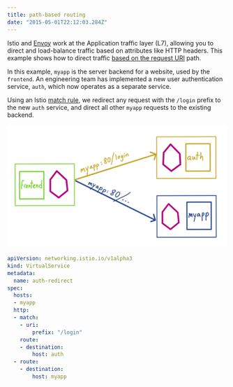 ```yaml
---
title: path-based routing
date: "2015-05-01T22:12:03.284Z"
---
```


Istio and [Envoy](https://istio.io/docs/concepts/what-is-istio/#envoy) work at the Application traffic layer (L7), allowing you to direct and load-balance traffic based on attributes like HTTP headers. This example shows how to direct traffic [based on the request URI](https://istio.io/docs/concepts/traffic-management/#match-request-uri) path.

In this example, `myapp` is the server backend for a website, used by the `frontend`. An engineering team has implemented a new user authentication service, `auth`, which now operates as a separate service.

Using an Istio [match rule](https://istio.io/docs/reference/config/networking/v1alpha3/virtual-service/#HTTPMatchRequest), we redirect any request with the `/login` prefix to the new `auth` service, and direct all other `myapp` requests to the existing backend.

![URI Match with Istio](./urimatch.png)

```YAML
apiVersion: networking.istio.io/v1alpha3
kind: VirtualService
metadata:
  name: auth-redirect
spec:
  hosts:
  - myapp
  http:
  - match:
    - uri:
        prefix: "/login"
    route:
    - destination:
        host: auth
  - route:
    - destination:
        host: myapp
```
